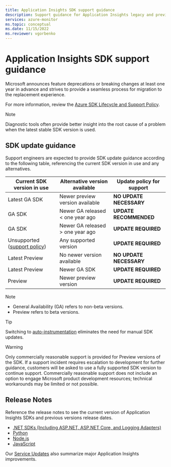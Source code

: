 ```yaml
---
title: Application Insights SDK support guidance 
description: Support guidance for Application Insights legacy and preview SDKs
services: azure-monitor
ms.topic: conceptual
ms.date: 11/15/2022
ms.reviewer: vgorbenko
---
```


# Application Insights SDK support guidance

Microsoft announces feature deprecations or breaking changes at least one year in advance and strives to provide a seamless process for migration to the replacement experience.

For more information, review the [Azure SDK Lifecycle and Support Policy](https://azure.github.io/azure-sdk/policies_support.html).

> [!NOTE]
> Diagnostic tools often provide better insight into the root cause of a problem when the latest stable SDK version is used.

## SDK update guidance

Support engineers are expected to provide SDK update guidance according to the following table, referencing the current SDK version in use and any alternatives.

|Current SDK version in use |Alternative version available |Update policy for support |
|---------|---------|---------|
|Latest GA SDK                                                                  | Newer preview version available                | **NO UPDATE NECESSARY** |
|GA SDK                                                                         | Newer GA released < one year ago               | **UPDATE RECOMMENDED**  |
|GA SDK                                                                         | Newer GA released > one year ago               | **UPDATE REQUIRED**     |
|Unsupported ([support policy](/lifecycle/faq/azure))                           | Any supported version                          | **UPDATE REQUIRED**     |
|Latest Preview                                                                 | No newer version available                     | **NO UPDATE NECESSARY** |
|Latest Preview                                                                 | Newer GA SDK                                   | **UPDATE REQUIRED**     |
|Preview                                                                        | Newer preview version                          | **UPDATE REQUIRED**     |

> [!NOTE]
> * General Availability (GA) refers to non-beta versions.
> * Preview refers to beta versions.

> [!TIP]
> Switching to [auto-instrumentation](codeless-overview.md) eliminates the need for manual SDK updates.

> [!WARNING]
> Only commercially reasonable support is provided for Preview versions of the SDK. If a support incident requires escalation to development for further guidance, customers will be asked to use a fully supported SDK version to continue support. Commercially reasonable support does not include an option to engage Microsoft product development resources; technical workarounds may be limited or not possible.

## Release Notes

Reference the release notes to see the current version of Application Insights SDKs and previous versions release dates.

- [.NET SDKs (Including ASP.NET, ASP.NET Core, and Logging Adapters)](https://github.com/Microsoft/ApplicationInsights-dotnet/releases)
- [Python](https://github.com/census-instrumentation/opencensus-python/blob/master/contrib/opencensus-ext-azure/CHANGELOG.md)
- [Node.js](https://github.com/Microsoft/ApplicationInsights-node.js/releases)
- [JavaScript](https://github.com/microsoft/ApplicationInsights-JS/releases)

Our [Service Updates](https://azure.microsoft.com/updates/?service=application-insights) also summarize major Application Insights improvements.
